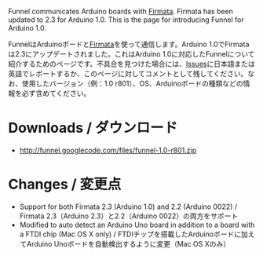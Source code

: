 Funnel communicates Arduino boards with [Firmata](http://firmata.org/). Firmata has been updated to 2.3 for Arduino 1.0. This is the page for introducing Funnel for Arduino 1.0.

FunnelはArduinoボードと[Firmata](http://firmata.org/)を使って通信します。Arduino 1.0でFirmataは2.3にアップデートされました。これはArduino 1.0に対応したFunnelについて紹介するためのページです。不具合を見つけた場合には、[Issues](http://code.google.com/p/funnel/issues/list)に日本語または英語でレポートするか、このページに対してコメントとして残してください。なお、使用したバージョン（例：1.0 r801）、OS、Arduinoボードの種類などの情報を必ず含めてください。

# Downloads / ダウンロード #

  * http://funnel.googlecode.com/files/funnel-1.0-r801.zip

# Changes / 変更点 #

  * Support for both Firmata 2.3 (Arduino 1.0) and 2.2 (Arduino 0022) / Firmata 2.3（Arduino 2.3）と2.2（Arduino 0022）の両方をサポート
  * Modified to auto detect an Arduino Uno board in addition to a board with a FTDI chip (Mac OS X only) / FTDIチップを搭載したArduinoボードに加えてArduino Unoボードを自動検出するように変更（Mac OS Xのみ）